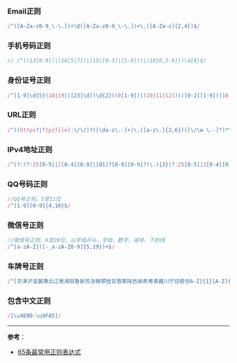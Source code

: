 ### Email正则

```js
/^([A-Za-z0-9_\-\.])+\@([A-Za-z0-9_\-\.])+\.([A-Za-z]{2,4})$/
```

### 手机号码正则

```js
// /^((13[0-9])|(14[5|7])|(15([0-3]|[5-9]))|(18[0,5-9]))\d{8}$/
```

### 身份证号正则

```js
/^[1-9]\d{5}(18|19|([23]\d))\d{2}((0[1-9])|(10|11|12))(([0-2][1-9])|10|20|30|31)\d{3}[0-9Xx]$/
```

### URL正则

```js
/^((https?|ftp|file):\/\/)?([\da-z\.-]+)\.([a-z\.]{2,6})([\/\w \.-]*)*\/?$/
```

### IPv4地址正则

```js
/^(?:(?:25[0-5]|2[0-4][0-9]|[01]?[0-9][0-9]?)\.){3}(?:25[0-5]|2[0-4][0-9]|[01]?[0-9][0-9]?)$/
```

### QQ号码正则

```js
//QQ号正则，5至11位
/^[1-9][0-9]{4,10}$/
```

### 微信号正则

```js
//微信号正则，6至20位，以字母开头，字母，数字，减号，下划线
/^[a-zA-Z]([-_a-zA-Z0-9]{5,19})+$/
```

### 车牌号正则

```js
/^[京津沪渝冀豫云辽黑湘皖鲁新苏浙赣鄂桂甘晋蒙陕吉闽贵粤青藏川宁琼使领A-Z]{1}[A-Z]{1}[A-Z0-9]{4}[A-Z0-9挂学警港澳]{1}$/
```

### 包含中文正则

```js
/[\u4E00-\u9FA5]/
```

- - -
**参考**：
- [65条最常用正则表达式](http://mp.weixin.qq.com/s/T7NrUYDVyeuFOez8Q2Jhmw)
